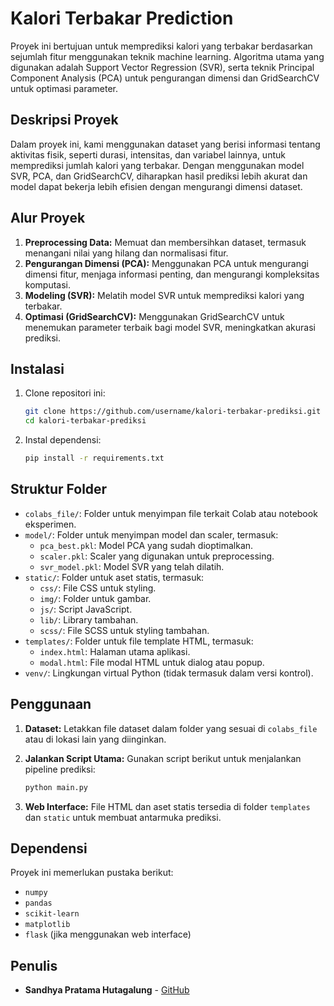 # Kalori Terbakar Prediction

Proyek ini bertujuan untuk memprediksi kalori yang terbakar berdasarkan sejumlah fitur menggunakan teknik machine learning. Algoritma utama yang digunakan adalah Support Vector Regression (SVR), serta teknik Principal Component Analysis (PCA) untuk pengurangan dimensi dan GridSearchCV untuk optimasi parameter.

## Deskripsi Proyek

Dalam proyek ini, kami menggunakan dataset yang berisi informasi tentang aktivitas fisik, seperti durasi, intensitas, dan variabel lainnya, untuk memprediksi jumlah kalori yang terbakar. Dengan menggunakan model SVR, PCA, dan GridSearchCV, diharapkan hasil prediksi lebih akurat dan model dapat bekerja lebih efisien dengan mengurangi dimensi dataset.

## Alur Proyek

1. **Preprocessing Data:** Memuat dan membersihkan dataset, termasuk menangani nilai yang hilang dan normalisasi fitur.
2. **Pengurangan Dimensi (PCA):** Menggunakan PCA untuk mengurangi dimensi fitur, menjaga informasi penting, dan mengurangi kompleksitas komputasi.
3. **Modeling (SVR):** Melatih model SVR untuk memprediksi kalori yang terbakar.
4. **Optimasi (GridSearchCV):** Menggunakan GridSearchCV untuk menemukan parameter terbaik bagi model SVR, meningkatkan akurasi prediksi.

## Instalasi

1. Clone repositori ini:
    ```bash
    git clone https://github.com/username/kalori-terbakar-prediksi.git
    cd kalori-terbakar-prediksi
    ```

2. Instal dependensi:
    ```bash
    pip install -r requirements.txt
    ```

## Struktur Folder

- `colabs_file/`: Folder untuk menyimpan file terkait Colab atau notebook eksperimen.
- `model/`: Folder untuk menyimpan model dan scaler, termasuk:
  - `pca_best.pkl`: Model PCA yang sudah dioptimalkan.
  - `scaler.pkl`: Scaler yang digunakan untuk preprocessing.
  - `svr_model.pkl`: Model SVR yang telah dilatih.
- `static/`: Folder untuk aset statis, termasuk:
  - `css/`: File CSS untuk styling.
  - `img/`: Folder untuk gambar.
  - `js/`: Script JavaScript.
  - `lib/`: Library tambahan.
  - `scss/`: File SCSS untuk styling tambahan.
- `templates/`: Folder untuk file template HTML, termasuk:
  - `index.html`: Halaman utama aplikasi.
  - `modal.html`: File modal HTML untuk dialog atau popup.
- `venv/`: Lingkungan virtual Python (tidak termasuk dalam versi kontrol).

## Penggunaan

1. **Dataset:** Letakkan file dataset dalam folder yang sesuai di `colabs_file` atau di lokasi lain yang diinginkan.

2. **Jalankan Script Utama:** Gunakan script berikut untuk menjalankan pipeline prediksi:
    ```bash
    python main.py
    ```

3. **Web Interface:** File HTML dan aset statis tersedia di folder `templates` dan `static` untuk membuat antarmuka prediksi.

## Dependensi

Proyek ini memerlukan pustaka berikut:
- `numpy`
- `pandas`
- `scikit-learn`
- `matplotlib`
- `flask` (jika menggunakan web interface)

## Penulis

- **Sandhya Pratama Hutagalung** - [GitHub](https://github.com/Sandhya-Pratama)

